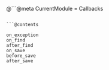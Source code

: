 @```@meta
CurrentModule = Callbacks
```

```@contents
```

```@docs
on_exception
on_find
after_find
on_save
before_save
after_save
```
